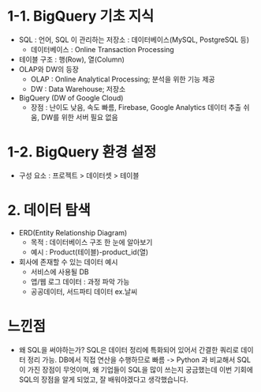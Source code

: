 # 1-1. BigQuery 기초 지식
- SQL : 언어, SQL 이 관리하는 저장소 : 데이터베이스(MySQL, PostgreSQL 등)
    - 데이터베이스 : Online Transaction Processing
- 테이블 구조 : 행(Row), 열(Column)
- OLAP와 DW의 등장
    - OLAP : Online Analytical Processing; 분석을 위한 기능 제공
    - DW : Data Warehouse; 저장소
- BigQuery (DW of Google Cloud)
    - 장점 : 난이도 낮음, 속도 빠름, Firebase, Google Analytics 데이터 추출 쉬움, DW를 위한 서버 필요 없음

# 1-2. BigQuery 환경 설정
- 구성 요소 : 프로젝트 > 데이터셋 > 테이블

# 2. 데이터 탐색 
- ERD(Entity Relationship Diagram)
    - 목적 : 데이터베이스 구조 한 눈에 알아보기
    - 예시 : Product(테이블)-product_id(열)
- 회사에 존재할 수 있는 데이터 예시
    - 서비스에 사용될 DB
    - 앱/웹 로그 데이터 : 과정 파악 가능
    - 공공데이터, 서드파티 데이터 ex.날씨

# 느낀점
- 왜 SQL을 써야하는가? 
    SQL은 데이터 정리에 특화되어 있어서 간결한 쿼리로 데이터 정리 가능.
    DB에서 직접 연산을 수행하므로 빠름
-> Python 과 비교해서 SQL이 가진 장점이 무엇이며, 왜 기업들이 SQL을 많이 쓰는지 궁금했는데 이번 기회에 SQL의 장점을 알게 되었고, 잘 배워야겠다고 생각했습니다. 